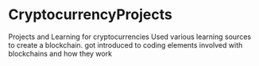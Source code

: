# CryptocurrencyProjects
Projects and Learning for cryptocurrencies
Used various learning sources to create a blockchain. 
got introduced to coding elements involved with blockchains and how they work
